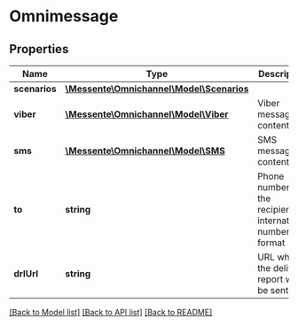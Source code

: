 # Omnimessage

## Properties
Name | Type | Description | Notes
------------ | ------------- | ------------- | -------------
**scenarios** | [**\Messente\Omnichannel\Model\Scenarios**](Scenarios.md) |  | 
**viber** | [**\Messente\Omnichannel\Model\Viber**](Viber.md) | Viber message content | [optional] 
**sms** | [**\Messente\Omnichannel\Model\SMS**](SMS.md) | SMS message content | [optional] 
**to** | **string** | Phone number of the recipient in international number format | 
**drlUrl** | **string** | URL where the delivery report will be sent | [optional] 

[[Back to Model list]](../../README.md#documentation-for-models) [[Back to API list]](../../README.md#documentation-for-api-endpoints) [[Back to README]](../../README.md)


